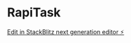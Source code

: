 # RapiTask

[Edit in StackBlitz next generation editor ⚡️](https://stackblitz.com/~/github.com/HossainAhnaf/RapiTask)
